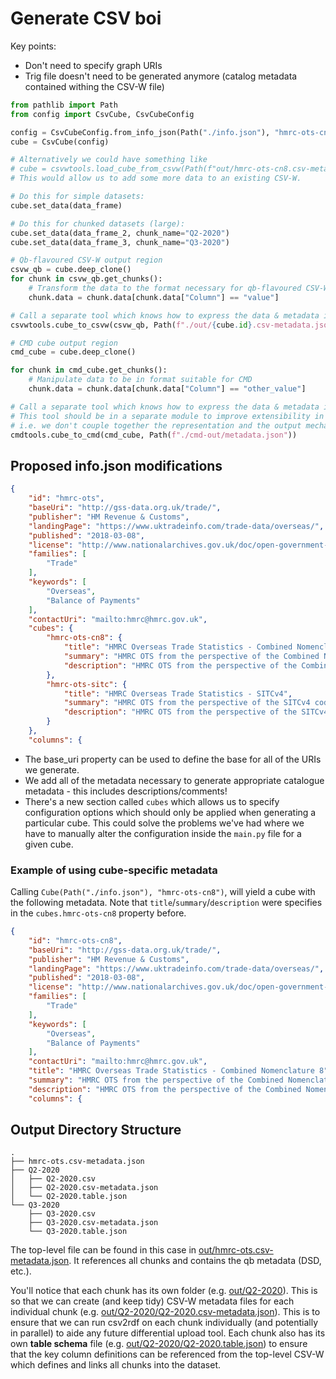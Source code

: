 # Generate CSV boi

Key points:

* Don't need to specify graph URIs
* Trig file doesn't need to be generated anymore (catalog metadata contained withing the CSV-W file)

```python
from pathlib import Path
from config import CsvCube, CsvCubeConfig

config = CsvCubeConfig.from_info_json(Path("./info.json"), "hmrc-ots-cn8")
cube = CsvCube(config)

# Alternatively we could have something like
# cube = csvwtools.load_cube_from_csvw(Path(f"out/hmrc-ots-cn8.csv-metadata.json"))
# This would allow us to add some more data to an existing CSV-W.

# Do this for simple datasets:
cube.set_data(data_frame)

# Do this for chunked datasets (large):
cube.set_data(data_frame_2, chunk_name="Q2-2020")
cube.set_data(data_frame_3, chunk_name="Q3-2020")

# Qb-flavoured CSV-W output region
csvw_qb = cube.deep_clone()
for chunk in csvw_qb.get_chunks():
    # Transform the data to the format necessary for qb-flavoured CSV-W output
    chunk.data = chunk.data[chunk.data["Column"] == "value"]

# Call a separate tool which knows how to express the data & metadata in the CSV-W format
csvwtools.cube_to_csvw(csvw_qb, Path(f"./out/{cube.id}.csv-metadata.json"), include_dsd=False)

# CMD cube output region
cmd_cube = cube.deep_clone()

for chunk in cmd_cube.get_chunks():
    # Manipulate data to be in format suitable for CMD
    chunk.data = chunk.data[chunk.data["Column"] == "other_value"]

# Call a separate tool which knows how to express the data & metadata in the CMD format
# This tool should be in a separate module to improve extensibility in the future if other output formats become necessary.
# i.e. we don't couple together the representation and the output mechanism - CsvCube is agnostic to how it is output.
cmdtools.cube_to_cmd(cmd_cube, Path(f"./cmd-out/metadata.json"))
```

## Proposed info.json modifications

```json
{
    "id": "hmrc-ots",
    "baseUri": "http://gss-data.org.uk/trade/",
    "publisher": "HM Revenue & Customs",
    "landingPage": "https://www.uktradeinfo.com/trade-data/overseas/",
    "published": "2018-03-08",
    "license": "http://www.nationalarchives.gov.uk/doc/open-government-licence/version/3/",
    "families": [
        "Trade"
    ],
    "keywords": [
        "Overseas",
        "Balance of Payments"
    ],
    "contactUri": "mailto:hmrc@hmrc.gov.uk",
    "cubes": {
        "hmrc-ots-cn8": {
            "title": "HMRC Overseas Trade Statistics - Combined Nomenclature 8",
            "summary": "HMRC OTS from the perspective of the Combined Nomenclature 8 codelist.",
            "description": "HMRC OTS from the perspective of the Combined Nomenclature 8 codelist... more information here."
        },
        "hmrc-ots-sitc": {
            "title": "HMRC Overseas Trade Statistics - SITCv4",
            "summary": "HMRC OTS from the perspective of the SITCv4 codelist.",
            "description": "HMRC OTS from the perspective of the SITCv4 codelist... more information here."
        }
    },
    "columns": {
```

* The base_uri property can be used to define the base for all of the URIs we generate. 
* We add all of the metadata necessary to generate appropriate catalogue metadata - this includes descriptions/comments!
* There's a new section called `cubes` which allows us to specify configuration options which should only be applied when generating a particular cube. This could solve the problems we've had where we have to manually alter the configuration inside the `main.py` file for a given cube. 

### Example of using cube-specific metadata

Calling `Cube(Path("./info.json"), "hmrc-ots-cn8")`, will yield a cube with the following metadata. Note that `title`/`summary`/`description` were specifies in the `cubes.hmrc-ots-cn8` property before.

```json
{
    "id": "hmrc-ots-cn8",
    "baseUri": "http://gss-data.org.uk/trade/",
    "publisher": "HM Revenue & Customs",
    "landingPage": "https://www.uktradeinfo.com/trade-data/overseas/",
    "published": "2018-03-08",
    "license": "http://www.nationalarchives.gov.uk/doc/open-government-licence/version/3/",
    "families": [
        "Trade"
    ],
    "keywords": [
        "Overseas",
        "Balance of Payments"
    ],
    "contactUri": "mailto:hmrc@hmrc.gov.uk",
    "title": "HMRC Overseas Trade Statistics - Combined Nomenclature 8",
    "summary": "HMRC OTS from the perspective of the Combined Nomenclature 8 codelist.",
    "description": "HMRC OTS from the perspective of the Combined Nomenclature 8 codelist... more information here.",
    "columns": {
```

## Output Directory Structure
```
.
├── hmrc-ots.csv-metadata.json
├── Q2-2020
│   ├── Q2-2020.csv
│   ├── Q2-2020.csv-metadata.json
│   └── Q2-2020.table.json
└── Q3-2020
    ├── Q3-2020.csv
    ├── Q3-2020.csv-metadata.json
    └── Q3-2020.table.json
```
The top-level file can be found in this case in [out/hmrc-ots.csv-metadata.json](out/hmrc-ots.csv-metadata.json). It references all chunks and contains the qb metadata (DSD, etc.). 

You'll notice that each chunk has its own folder (e.g. [out/Q2-2020](./out/Q2-2020)). This is so that we can create (and keep tidy) CSV-W metadata files for each individual chunk (e.g. [out/Q2-2020/Q2-2020.csv-metadata.json](./out/Q2-2020/Q2-2020.csv-metadata.json)). This is to ensure that we can run csv2rdf on each chunk individually (and potentially in parallel) to aide any future differential upload tool. Each chunk also has its own **table schema** file (e.g. [out/Q2-2020/Q2-2020.table.json](./out/Q2-2020/Q2-2020.table.json)) to ensure that the key column definitions can be referenced from the top-level CSV-W which defines and links all chunks into the dataset.

